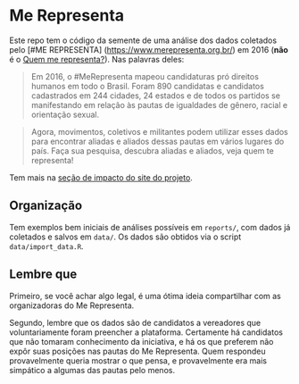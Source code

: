 # Me Representa

Este repo tem o código da semente de uma análise dos dados coletados pelo [#ME REPRESENTA]
(https://www.merepresenta.org.br/) em 2016 (**não** é o [Quem me representa?](http://qmrepresenta.com.br)). Nas palavras deles: 

> Em 2016, o #MeRepresenta mapeou candidaturas pró direitos humanos em todo o Brasil. Foram 890 candidatas e candidatos cadastrados em 244 cidades, 24 estados e de todos os partidos se manifestando em relação às pautas de igualdades de gênero, racial e orientação sexual.

> Agora, movimentos, coletivos e militantes podem utilizar esses dados para encontrar aliadas e aliados dessas pautas em vários lugares do país. Faça sua pesquisa, descubra aliadas e aliados, veja quem te representa!

Tem mais na [seção de impacto do site do projeto](https://www.merepresenta.org.br/impacto/).

## Organização

Tem exemplos bem iniciais de análises possíveis em `reports/`, com dados já coletados e salvos em `data/`. Os dados são obtidos via o script `data/import_data.R`.

## Lembre que

Primeiro, se você achar algo legal, é uma ótima ideia compartilhar com as organizadoras do Me Representa. 

Segundo, lembre que os dados são de candidatos a vereadores que voluntariamente foram preencher a plataforma. Certamente há candidatos que não tomaram conhecimento da iniciativa, e há os que preferem não expôr suas posições nas pautas do Me Representa. Quem respondeu provavelmente queria mostrar o que pensa, e provavelmente era mais simpático a algumas das pautas pelo menos. 
